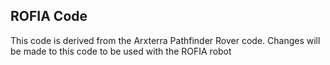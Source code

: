 ROFIA Code
---------------
This code is derived from the Arxterra Pathfinder Rover code. Changes will be made to this code to be used with the ROFIA robot